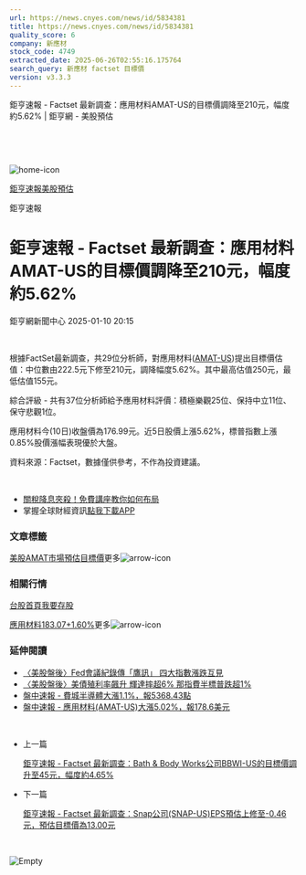```yaml
---
url: https://news.cnyes.com/news/id/5834381
title: https://news.cnyes.com/news/id/5834381
quality_score: 6
company: 新應材
stock_code: 4749
extracted_date: 2025-06-26T02:55:16.175764
search_query: 新應材 factset 目標價
version: v3.3.3
---
```


鉅亨速報 - Factset 最新調查：應用材料AMAT-US的目標價調降至210元，幅度約5.62% | 鉅亨網 - 美股預估

‌

‌

![home-icon](/assets/icons/breadCrumb/symbol-icon-home.svg)

[鉅亨速報](/news/cat/anue_live)[美股預估](/news/cat/us_forecast)

鉅亨速報

# 鉅亨速報 - Factset 最新調查：應用材料AMAT-US的目標價調降至210元，幅度約5.62%

鉅亨網新聞中心 2025-01-10 20:15

‌

根據FactSet最新調查，共29位分析師，對應用材料([AMAT-US](https://invest.cnyes.com/usstock/detail/AMAT))提出目標價估值：中位數由222.5元下修至210元，調降幅度5.62%。其中最高估值250元，最低估值155元。

綜合評級 - 共有37位分析師給予應用材料評價：積極樂觀25位、保持中立11位、保守悲觀1位。

應用材料今(10日)收盤價為176.99元。近5日股價上漲5.62%，標普指數上漲0.85%股價漲幅表現優於大盤。

資料來源：Factset，數據僅供參考，不作為投資建議。

‌

* [關稅降息夾殺！免費講座教你如何布局](https://events.cnyes.com/rsc2025H2-35584?utm_source=anue&utm_medium=usstocks_end)
* 掌握全球財經資訊[點我下載APP](http://www.cnyes.com/app/?utm_source=mweb&utm_medium=HamMenuBanner&utm_campaign=fixed&utm_content=entr)

### 文章標籤

[美股](https://news.cnyes.com/tag/美股 "美股")[AMAT](https://news.cnyes.com/tag/AMAT "AMAT")[市場預估](https://news.cnyes.com/tag/市場預估 "市場預估")[目標價](https://news.cnyes.com/tag/目標價 "目標價")更多![arrow-icon](/assets/icons/arrows/arrow-down.svg)

### 相關行情

[台股首頁](https://www.cnyes.com/twstock)[我要存股](https://supr.link/8OHaU)

[應用材料183.07+1.60%](https://invest.cnyes.com/usstock/detail/AMAT)更多![arrow-icon](/assets/icons/arrows/arrow-down.svg)

### 延伸閱讀

* [〈美股盤後〉Fed會議紀錄傳「鷹訊」 四大指數漲跌互見](/news/id/5830535)
* [〈美股盤後〉美債殖利率飆升 輝達摔超6% 那指費半標普跌超1%](/news/id/5829023)
* [盤中速報 - 費城半導體大漲1.1%，報5368.43點](/news/id/5828952)
* [盤中速報 - 應用材料(AMAT-US)大漲5.02%，報178.6美元](/news/id/5827623)

‌

* 上一篇

  [鉅亨速報 - Factset 最新調查：Bath & Body Works公司BBWI-US的目標價調升至45元，幅度約4.65%](/news/id/5834445)
* 下一篇

  [鉅亨速報 - Factset 最新調查：Snap公司(SNAP-US)EPS預估上修至-0.46元，預估目標價為13.00元](/news/id/5832295)

‌

![Empty](/assets/icons/skeleton/empty-image.svg)

‌